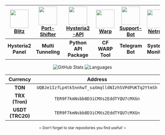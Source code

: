 <div align="center">

|[<img src="https://img.icons8.com/?id=5rjf4RBWzzU4&format=png" width="60" height="60"/><br>**Blitz**](https://github.com/ReturnFI/Blitz)|[<img src="https://img.icons8.com/?id=XVpEAJGnE7YY&format=png" width="60" height="60"/><br>**Port-Shifter**](https://github.com/ReturnFI/Port-Shifter)|[<img src="https://img.icons8.com/?id=Oz14KBnT7lnn&format=png" width="60" height="60"/><br>**Hysteria2-API**](https://github.com/ReturnFI/Hysteria2-API)|[<img src="https://img.icons8.com/?id=13682&format=png" width="60" height="60"/><br>**Warp**](https://github.com/ReturnFI/Warp)|[<img src="https://img.icons8.com/?id=q7wteb2_yVxu&format=png" width="60" height="60"/><br>**Support-Bot**](https://github.com/ReturnFI/Support-Bot)|[<img src="https://img.icons8.com/?size=100&id=46868&format=png&color=000000" width="60" height="60"/><br>**Netron**](https://github.com/ReturnFI/Netron)|
|:---:|:---:|:---:|:---:|:---:|:---:|
|**Hysteria2 Panel**|**Multi Tunneling**|**Python API Package**|**CF WARP Tool**|**Telegram Bot**|**System Monitor**|

</div>

<div align="center">
  
  <img src="https://github-readme-stats.vercel.app/api?username=ReturnFI&show_icons=true&hide_rank=true&hide_border=true&count_private=true&hide=prs&theme=radical&bg_color=1f2937&text_color=f3f4f6&icon_color=ff79c6&title_color=bd93f9" alt="GitHub Stats" />
  
  <img src="https://github-readme-stats.vercel.app/api/top-langs/?username=ReturnFI&layout=compact&hide_border=false&theme=radical&langs_count=6&bg_color=1f2937&text_color=f3f4f6&icon_color=ff79c6&title_color=bd93f9" alt="Languages" />
  
</div>

<div align="center">

| Currency | Address |
|:---:|:---:|
| **TON** | `UQBJe1IzfLp4tk5nnhwT_saXmqlldNIzhSVPdPUKTq2YtmSh` |
| **TRX (Tron)** | `TER9F7kmNsbb8D3iCMXs2EddTYQU7cMXGn` |
| **USDT (TRC20)** | `TER9F7kmNsbb8D3iCMXs2EddTYQU7cMXGn` |

</div>

<div align="center">
  
<sub>⭐ Don't forget to star repositories you find useful! ⭐</sub>
</div>
